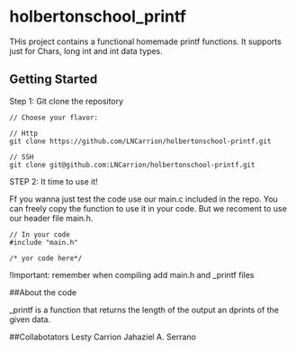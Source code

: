# holbertonschool_printf

THis project contains a functional homemade printf functions. It supports just for Chars, long int and int data types.


## Getting Started

Step 1: Git clone the repository
```
// Choose your flavor:

// Http
git clone https://github.com/LNCarrion/holbertonschool-printf.git

// SSH
git clone git@github.com:LNCarrion/holbertonschool-printf.git
```

STEP 2: It time to use it!

Ff you wanna just test the code use our main.c included in the repo. You can freely copy the function to use it in your code. But we recoment to use our header file main.h.


```
// In your code 
#include "main.h"

/* yor code here*/
```

!Important: remember when compiling add main.h and _printf files

##About the code

_printf is a function that returns the length of the output an dprints of the given data.

##Collabotators
Lesty Carrion
Jahaziel A. Serrano